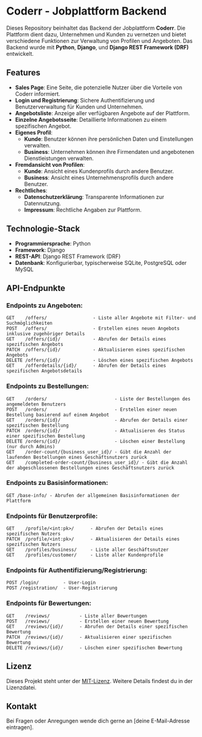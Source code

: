 # Coderr - Jobplattform Backend

Dieses Repository beinhaltet das Backend der Jobplattform **Coderr**. Die Plattform dient dazu, Unternehmen und Kunden zu vernetzen und bietet verschiedene Funktionen zur Verwaltung von Profilen und Angeboten. Das Backend wurde mit **Python**, **Django**, und **Django REST Framework (DRF)** entwickelt.

## Features

- **Sales Page**: Eine Seite, die potenzielle Nutzer über die Vorteile von Coderr informiert.
- **Login und Registrierung**: Sichere Authentifizierung und Benutzerverwaltung für Kunden und Unternehmen.
- **Angebotsliste**: Anzeige aller verfügbaren Angebote auf der Plattform.
- **Einzelne Angebotsseite**: Detaillierte Informationen zu einem spezifischen Angebot.
- **Eigenes Profil**:
  - **Kunde**: Benutzer können ihre persönlichen Daten und Einstellungen verwalten.
  - **Business**: Unternehmen können ihre Firmendaten und angebotenen Dienstleistungen verwalten.
- **Fremdansicht von Profilen**:
  - **Kunde**: Ansicht eines Kundenprofils durch andere Benutzer.
  - **Business**: Ansicht eines Unternehmensprofils durch andere Benutzer.
- **Rechtliches**:
  - **Datenschutzerklärung**: Transparente Informationen zur Datennutzung.
  - **Impressum**: Rechtliche Angaben zur Plattform.

## Technologie-Stack

- **Programmiersprache**: Python
- **Framework**: Django
- **REST-API**: Django REST Framework (DRF)
- **Datenbank**: Konfigurierbar, typischerweise SQLite, PostgreSQL oder MySQL

## API-Endpunkte

### Endpoints zu Angeboten:

```plaintext
GET    /offers/                 - Liste aller Angebote mit Filter- und Suchmöglichkeiten
POST   /offers/                 - Erstellen eines neuen Angebots inklusive zugehöriger Details
GET    /offers/{id}/            - Abrufen der Details eines spezifischen Angebots
PATCH  /offers/{id}/            - Aktualisieren eines spezifischen Angebots
DELETE /offers/{id}/            - Löschen eines spezifischen Angebots
GET    /offerdetails/{id}/      - Abrufen der Details eines spezifischen Angebotsdetails
```

### Endpoints zu Bestellungen:

```plaintext
GET    /orders/                         - Liste der Bestellungen des angemeldeten Benutzers
POST   /orders/                         - Erstellen einer neuen Bestellung basierend auf einem Angebot
GET    /orders/{id}/                    - Abrufen der Details einer spezifischen Bestellung
PATCH  /orders/{id}/                    - Aktualisieren des Status einer spezifischen Bestellung
DELETE /orders/{id}/                    - Löschen einer Bestellung (nur durch Admins)
GET    /order-count/{business_user_id}/ - Gibt die Anzahl der laufenden Bestellungen eines Geschäftsnutzers zurück
GET    /completed-order-count/{business_user_id}/ - Gibt die Anzahl der abgeschlossenen Bestellungen eines Geschäftsnutzers zurück
```

### Endpoints zu Basisinformationen:

```plaintext
GET /base-info/ - Abrufen der allgemeinen Basisinformationen der Plattform
```

### Endpoints für Benutzerprofile:

```plaintext
GET    /profile/<int:pk>/      - Abrufen der Details eines spezifischen Nutzers
PATCH  /profile/<int:pk>/      - Aktualisieren der Details eines spezifischen Nutzers
GET    /profiles/business/     - Liste aller Geschäftsnutzer
GET    /profiles/customer/     - Liste aller Kundenprofile
```

### Endpoints für Authentifizierung/Registrierung:

```plaintext
POST /login/         - User-Login
POST /registration/  - User-Registrierung
```

### Endpoints für Bewertungen:

```plaintext
GET    /reviews/           - Liste aller Bewertungen
POST   /reviews/           - Erstellen einer neuen Bewertung
GET    /reviews/{id}/      - Abrufen der Details einer spezifischen Bewertung
PATCH  /reviews/{id}/      - Aktualisieren einer spezifischen Bewertung
DELETE /reviews/{id}/      - Löschen einer spezifischen Bewertung
```

## Lizenz

Dieses Projekt steht unter der [MIT-Lizenz](LICENSE). Weitere Details findest du in der Lizenzdatei.

## Kontakt

Bei Fragen oder Anregungen wende dich gerne an [deine E-Mail-Adresse eintragen].

